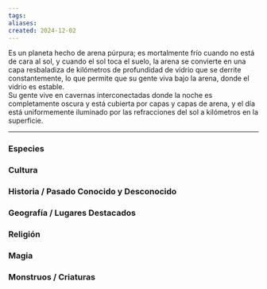 ```yaml
---
tags: 
aliases: 
created: 2024-12-02
---
```


Es un planeta hecho de arena púrpura; es mortalmente frío cuando no está de cara al sol, y cuando el sol toca el suelo, la arena se convierte en una capa resbaladiza de kilómetros de profundidad de vidrio que se derrite constantemente, lo que permite que su gente viva bajo la arena, donde el vidrio es estable.  
Su gente vive en cavernas interconectadas donde la noche es completamente oscura y está cubierta por capas y capas de arena, y el día está uniformemente iluminado por las refracciones del sol a kilómetros en la superficie.  

---
### Especies
### Cultura
### Historia / Pasado Conocido y Desconocido
### Geografía / Lugares Destacados
### Religión
### Magia
### Monstruos / Criaturas

